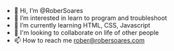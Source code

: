 - 👋 Hi, I’m @RoberSoares
- 👀 I’m interested in learn to program and troubleshoot
- 🌱 I’m currently learning HTML, CSS, Javascript
- 💞️ I'm looking to collaborate on life of other people
- 📫 How to reach me rober@robersoares.com

<!---
RoberSoares/RoberSoares is a ✨ special ✨ repository because its `README.md` (this file) appears on your GitHub profile.
You can click the Preview link to take a look at your changes.
--->
